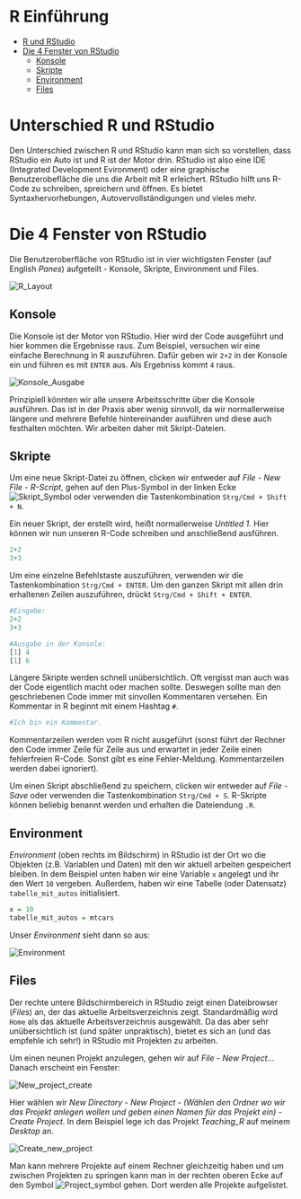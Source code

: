 # R Einführung

-   [R und RStudio](#unterschied-r-und-rStudio)
-   [Die 4 Fenster von RStudio](#Die-4-Fenster-von-RStudio )
    -   [Konsole](#konsole)
    -   [Skripte](#skripte)
    -   [Environment](#environment)
    -   [Files](#files)

# Unterschied R und RStudio

Den Unterschied zwischen R und RStudio kann man sich so vorstellen, dass RStudio ein Auto ist und R ist der Motor drin. RStudio ist also eine IDE (Integrated Development Evironment) oder eine graphische Benutzerobefläche die uns die Arbeit mit R erleichert. RStudio hilft uns R-Code zu schreiben, spreichern und öffnen. Es bietet Syntaxhervorhebungen, Autovervollständigungen und vieles mehr. 

# Die 4 Fenster von RStudio 

Die Benutzeroberfläche von RStudio ist in vier wichtigsten Fenster (auf English *Panes*) aufgeteilt - Konsole, Skripte, Environment und Files. 

![R_Layout](https://user-images.githubusercontent.com/17723168/138287411-4c42417f-b8b3-482f-b385-8a7bf72cd702.png)


## Konsole 

Die Konsole ist der Motor von RStudio. Hier wird der Code ausgeführt und hier kommen die Ergebnisse raus. Zum Beispiel, versuchen wir eine einfache Berechnung in R auszuführen. Dafür geben wir `2+2` in der Konsole ein und führen es mit `ENTER` aus. Als Ergebniss kommt `4` raus. 

![Konsole_Ausgabe](https://user-images.githubusercontent.com/17723168/138288129-ceea9987-4c32-4a26-92f6-a8a6c5ec5c31.png)

Prinzipiell könnten wir alle unsere Arbeitsschritte über die Konsole ausführen. Das ist in der Praxis aber wenig sinnvoll, da wir normallerweise längere und mehrere Befehle hintereinander ausführen und diese auch festhalten möchten. Wir arbeiten daher mit Skript-Dateien.

## Skripte

Um eine neue Skript-Datei zu öffnen, clicken wir entweder auf *File - New File - R-Script*, gehen auf den Plus-Symbol in der linken Ecke ![Skript_Symbol](https://user-images.githubusercontent.com/17723168/138289753-b2d55725-330d-4883-bb5f-063251b0bb15.png) oder verwenden die Tastenkombination `Strg/Cmd + Shift + N`. 

Ein neuer Skript, der erstellt wird, heißt normallerweise *Untitled 1*. Hier können wir nun unseren R-Code schreiben und anschließend ausführen.

```r
2+2
3+3
```

Um eine einzelne Befehlstaste auszuführen, verwenden wir die Tastenkombination `Strg/Cmd + ENTER`. Um den ganzen Skript mit allen drin erhaltenen Zeilen auszuführen, drückt `Strg/Cmd + Shift + ENTER`.  

```r
#Eingabe: 
2+2
3+3
```

```r
#Ausgabe in der Konsole: 
[1] 4
[1] 6
```

Längere Skripte werden schnell unübersichtlich. Oft vergisst man auch was der Code eigentlich macht oder machen sollte. Deswegen sollte man den geschriebenen Code immer mit sinvollen Kommentaren versehen. Ein Kommentar in R beginnt mit einem Hashtag `#`.

```r
#Ich bin ein Kommentar. 
```
Kommentarzeilen werden vom R nicht ausgeführt (sonst führt der Rechner den Code immer Zeile für Zeile aus und erwartet in jeder Zeile einen fehlerfreien R-Code. Sonst gibt es eine Fehler-Meldung. Kommentarzeilen werden dabei ignoriert). 

Um einen Skript abschließend zu speichern, clicken wir entweder auf *File - Save* oder verwenden die Tastenkombination `Strg/Cmd + S`. R-Skripte können beliebig benannt werden und erhalten die Dateiendung `.R`.

## Environment 

*Environment* (oben rechts im Bildschirm) in RStudio ist der Ort wo die Objekten (z.B. Variablen und Daten) mit den wir aktuell arbeiten gespeichert bleiben. In dem Beispiel unten haben wir eine Variable `x` angelegt und ihr den Wert `10` vergeben. Außerdem, haben wir eine Tabelle (oder Datensatz) `tabelle_mit_autos` initialisiert. 

```r
x = 10
tabelle_mit_autos = mtcars 
```

Unser *Environment* sieht dann so aus: 

![Environment](https://user-images.githubusercontent.com/17723168/138297729-d76a19e4-30e5-49d0-821c-e6ea56368620.png)

## Files 

Der rechte untere Bildschirmbereich in RStudio zeigt einen Dateibrowser (*Files*) an, der das aktuelle Arbeitsverzeichnis zeigt. Standardmäßig wird `Home` als das aktuelle Arbeitsverzeichnis ausgewählt. Da das aber sehr unübersichtlich ist (und später unpraktisch), bietet es sich an (und das empfehle ich sehr!) in RStudio mit Projekten zu arbeiten. 

Um einen neunen Projekt anzulegen, gehen wir auf *File - New Project..*. Danach erscheint ein Fenster: 

![New_project_create](https://user-images.githubusercontent.com/17723168/138303448-ffcd37d8-fe02-469d-89d4-eb797f5a2099.png)

Hier wählen wir *New Directory - New Project - (Wählen den Ordner wo wir das Projekt anlegen wollen und geben einen Namen für das Projekt ein) - Create Project*. In dem Beispiel lege ich das Projekt *Teaching_R* auf meinem *Desktop* an.

![Create_new_project](https://user-images.githubusercontent.com/17723168/138305709-153f9490-8e80-4d47-bd4a-0be0bcc37004.png)


Man kann mehrere Projekte auf einem Rechner gleichzeitig haben und um zwischen Projekten zu springen kann man in der rechten oberen Ecke auf den Symbol ![Project_symbol](https://user-images.githubusercontent.com/17723168/138304896-d9b22ce3-1f3d-4c31-8116-dd73f66abbd4.png) gehen. Dort werden alle Projekte aufgelistet. 
 

